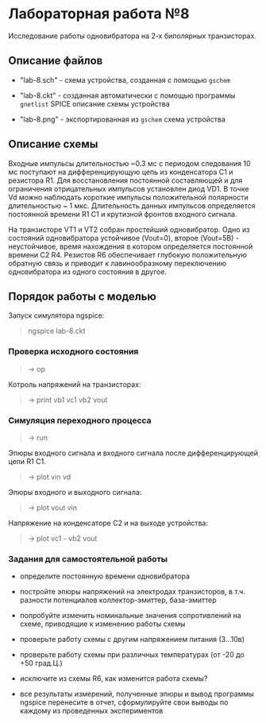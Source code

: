# Лабораторная работа №8
Исследование работы одновибратора на 2-х биполярных транзисторах.

## Описание файлов

* "lab-8.sch" - схема устройства, созданная с помощью `gschem`

* "lab-8.ckt" - созданная автоматически с помощью программы `gnetlist`
SPICE описание схемы устройства

* "lab-8.png" - экспортированная из `gschem` схема устройства

## Описание схемы
Входные импульсы длительностью ~0.3 мс c периодом следования 10 мс
поступают на дифференцирующую цепь из конденсатора C1 и резистора R1.
Для восстановления постоянной составляющей и для ограничения отрицательных
импульсов установлен диод VD1. В точке Vd можно наблюдать короткие
импульсы положительной полярности длительностью ~ 1 мкс. Длительность
данных импульсов определяется постоянной времени R1 C1 и крутизной фронтов
входного сигнала.

На транзисторе VT1 и VT2 собран простейший одновибратор.
Одно из состояний одновибратора устойчивое (Vout=0), второе (Vout=5В) -
неустойчивое, время нахождения в котором определяется постоянной
времени C2 R4.
Резистов R6 обеспечивает глубокую положительную обратную связь и
приводит к лавинообразному переключению одновибратора из одного состояния
в другое.

## Порядок работы с моделью

Запуск симулятора ngspice:

> ngspice lab-8.ckt

### Проверка исходного состояния

> -> op

Котроль напряжений на транзисторах:

> -> print vb1 vc1 vb2 vout

### Симуляция переходного процесса

> -> run

Эпюры входного сигнала и входного сигнала после дифференцирующей цепи R1 C1.

> -> plot vin vd

Эпюры входного и выходного сигнала:

> -> plot vout vin

Напряжение на конденсаторе С2 и на выходе устройства:

> -> plot vc1 - vb2  vout

### Задания для самостоятельной работы

* определите постоянную времени одновибратора

* постройте эпюры напряжений на электродах транзисторов,
в т.ч. разности потенциалов коллектор-эмиттер, база-эмиттер

* попробуйте изменить номинальные значения сопротивлений на схеме,
приводящие к изменению работы схемы

* проверьте работу схемы с другим напряжением питания (3...10в)

* проверьте работу схемы при различных температурах
(от -20 до +50 град.Ц.)

* исключите из схемы R6, как изменится работа схемы?

* все результаты измерений, полученные эпюры и вывод программы ngspice
перенесите в отчет, сформулируйте свои выводы по каждому из проведенных
экспериментов

